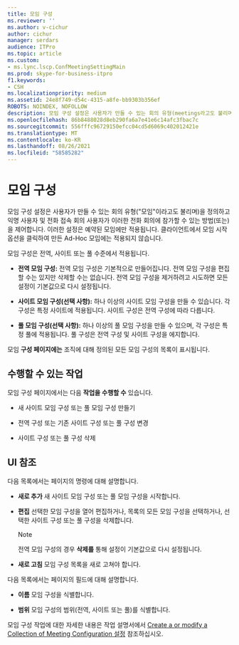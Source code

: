 ```yaml
---
title: 모임 구성
ms.reviewer: ''
ms.author: v-cichur
author: cichur
manager: serdars
audience: ITPro
ms.topic: article
ms.custom:
- ms.lync.lscp.ConfMeetingSettingMain
ms.prod: skype-for-business-itpro
f1.keywords:
- CSH
ms.localizationpriority: medium
ms.assetid: 24e8f749-d54c-4315-a8fe-bb9303b356ef
ROBOTS: NOINDEX, NOFOLLOW
description: 모임 구성 설정은 사용자가 만들 수 있는 회의 유형(meetings라고도 불리며)을 정의하고 익명 사용자 및 전화 접속 회의 사용자가 이러한 전화 회의에 참가할 수 있는 방법(또는)을 제어합니다. 이러한 설정은 예약된 모임에만 적용됩니다. 클라이언트에서 모임 시작 옵션을 클릭하여 만든 Ad-Hoc 모임에는 적용되지 않습니다.
ms.openlocfilehash: 86b8488028d8eb290fa6a7e41e6c14afc3fbac7c
ms.sourcegitcommit: 556fffc96729150efcc04cd5d6069c402012421e
ms.translationtype: MT
ms.contentlocale: ko-KR
ms.lasthandoff: 08/26/2021
ms.locfileid: "58585282"
---
```

# <a name="meeting-configuration"></a>모임 구성

모임 구성 설정은 사용자가 만들 수 있는 회의 유형("모임"이라고도 불리며)을 정의하고 익명 사용자 및 전화 접속 회의 사용자가 이러한 전화 회의에 참가할 수 있는 방법(또는)을 제어합니다. 이러한 설정은 예약된 모임에만 적용됩니다. 클라이언트에서 모임 시작 옵션을 클릭하여 만든 Ad-Hoc 모임에는 적용되지 않습니다.

모임 구성은 전역, 사이트 또는 풀 수준에서 적용됩니다.

- **전역 모임 구성:** 전역 모임 구성은 기본적으로 만들어집니다. 전역 모임 구성을 편집할 수는 있지만 삭제할 수는 없습니다. 전역 모임 구성을 제거하려고 시도하면 모든 설정이 기본값으로 다시 설정됩니다.

- **사이트 모임 구성(선택 사항):** 하나 이상의 사이트 모임 구성을 만들 수 있습니다. 각 구성은 특정 사이트에 적용됩니다. 사이트 구성은 전역 구성에 따라 다릅니다.

- **풀 모임 구성(선택 사항):** 하나 이상의 풀 모임 구성을 만들 수 있으며, 각 구성은 특정 풀에 적용됩니다. 풀 구성은 전역 구성 및 사이트 구성을 에지합니다.

모임 **구성 페이지에는** 조직에 대해 정의된 모든 모임 구성의 목록이 표시됩니다.

## <a name="tasks-you-can-perform"></a>수행할 수 있는 작업

모임 구성 페이지에서는 다음 **작업을 수행할 수** 있습니다.

- 새 사이트 모임 구성 또는 풀 모임 구성 만들기

- 전역 구성 또는 기존 사이트 구성 또는 풀 구성 변경

- 사이트 구성 또는 풀 구성 삭제

## <a name="ui-reference"></a>UI 참조

다음 목록에서는 페이지의 명령에 대해 설명합니다.

- **새로 추가** 새 사이트 모임 구성 또는 풀 모임 구성을 시작합니다.

- **편집** 선택한 모임 구성을 열어 편집하거나, 목록의 모든 모임 구성을 선택하거나, 선택한 사이트 구성 또는 풀 구성을 삭제합니다.

    > [!NOTE]
    > 전역 모임 구성의 경우 **삭제를** 통해 설정이 기본값으로 다시 설정됩니다.

- **새로 고침** 모임 구성 목록을 새로 고쳐야 합니다.

다음 목록에서는 페이지의 필드에 대해 설명합니다.

- **이름** 모임 구성을 식별합니다.

- **범위** 모임 구성의 범위(전역, 사이트 또는 풀)를 식별합니다.

모임 구성 작업에 대한 자세한 내용은 작업 설명서에서 [Create a or modify a Collection of Meeting Configuration 설정](/previous-versions/office/lync-server-2013/lync-server-2013-create-or-modify-a-collection-of-meeting-configuration-settings) 참조하십시오.